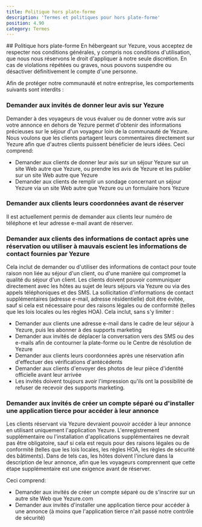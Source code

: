 ```yaml
---
title: Politique hors plate-forme
description: 'Termes et politiques pour hors plate-forme'
position: 4.90
category: Termes
---
```


## Politique hors plate-forme
En hébergeant sur Yezure, vous acceptez de respecter nos conditions générales, y compris nos conditions d'utilisation, que nous nous réservons le droit d'appliquer à notre seule discrétion. En cas de violations répétées ou graves, nous pouvons suspendre ou désactiver définitivement le compte d'une personne.

Afin de protéger notre communauté et notre entreprise, les comportements suivants sont interdits :

### Demander aux invités de donner leur avis sur Yezure
Demander à des voyageurs de vous évaluer ou de donner votre avis sur votre annonce en dehors de Yezure permet d'obtenir des informations précieuses sur le séjour d'un voyageur loin de la communauté de Yezure. Nous voulons que les clients partagent leurs commentaires directement sur Yezure afin que d'autres clients puissent bénéficier de leurs idées. Ceci comprend:

- Demander aux clients de donner leur avis sur un séjour Yezure sur un site Web autre que Yezure, ou prendre les avis de Yezure et les publier sur un site Web autre que Yezure
- Demander aux clients de remplir un sondage concernant un séjour Yezure via un site Web autre que Yezure ou un formulaire hors Yezure

### Demander aux clients leurs coordonnées avant de réserver
Il est actuellement permis de demander aux clients leur numéro de téléphone et leur adresse e-mail avant de réserver.
<!-- All guest communications prior to booking should be on Yezure. Asking guests for contact information prior to booking is prohibited. This includes: -->

<!-- Asking guests for their phone number or email address prior to booking
Asking guests to call or email in order to discuss a reservation prior to booking (e.g. offering a deeper discount for booking directly by phone).
Asking guests to go to a third-party website or fill out a form in order to make a booking (e.g. stating reservations with larger groups need to go through a separate website) -->
### Demander aux clients des informations de contact après une réservation ou utiliser à mauvais escient les informations de contact fournies par Yezure
Cela inclut de demander ou d'utiliser des informations de contact pour toute raison non liée au séjour d'un client, ou d'une manière qui compromet la qualité du séjour d'un client. Les clients doivent pouvoir communiquer directement avec les hôtes au sujet de leurs séjours via Yezure ou via des appels téléphoniques et des SMS. La sollicitation d'informations de contact supplémentaires (adresse e-mail, adresse résidentielle) doit être évitée, sauf si cela est nécessaire pour des raisons légales ou de conformité (telles que les lois locales ou les règles HOA). Cela inclut, sans s'y limiter :

- Demander aux clients une adresse e-mail dans le cadre de leur séjour à Yezure, puis les abonner à des supports marketing
- Demander aux invités de déplacer la conversation vers des SMS ou des e-mails afin de contourner la plate-forme ou le Centre de résolution de Yezure
- Demander aux clients leurs coordonnées après une réservation afin d'effectuer des vérifications d'antécédents
- Demander aux clients d'envoyer des photos de leur pièce d'identité officielle avant leur arrivée
- Les invités doivent toujours avoir l'impression qu'ils ont la possibilité de refuser de recevoir des supports marketing.

### Demander aux invités de créer un compte séparé ou d'installer une application tierce pour accéder à leur annonce
Les clients réservant via Yezure devraient pouvoir accéder à leur annonce en utilisant uniquement l'application Yezure. L'enregistrement supplémentaire ou l'installation d'applications supplémentaires ne devrait pas être obligatoire, sauf si cela est requis pour des raisons légales ou de conformité (telles que les lois locales, les règles HOA, les règles de sécurité des bâtiments). Dans de tels cas, les hôtes doivent l'inclure dans la description de leur annonce, afin que les voyageurs comprennent que cette étape supplémentaire est une exigence avant de réserver.

Ceci comprend:
- Demander aux invités de créer un compte séparé ou de s'inscrire sur un autre site Web que Yezure.com
- Demander aux invités d'installer une application tierce pour accéder à une annonce (à moins que l'application tierce n'ait passé notre contrôle de sécurité)

